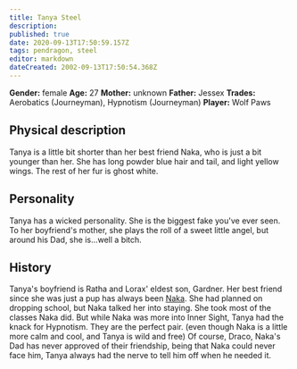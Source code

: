 ```yaml
---
title: Tanya Steel
description: 
published: true
date: 2020-09-13T17:50:59.157Z
tags: pendragon, steel
editor: markdown
dateCreated: 2002-09-13T17:50:54.368Z
---
```


**Gender:** female
**Age:** 27
**Mother:** unknown
**Father:** Jessex
**Trades:** Aerobatics (Journeyman), Hypnotism (Journeyman)
**Player:** Wolf Paws

## Physical description

Tanya is a little bit shorter than her best friend Naka, who is just a bit younger than her. She has long powder blue hair and tail, and light yellow wings. The rest of her fur is ghost white.

## Personality

Tanya has a wicked personality. She is the biggest fake you've ever seen. To her boyfriend's mother, she plays the roll of a sweet little angel, but around his Dad, she is...well a bitch.

## History

Tanya's boyfriend is Ratha and Lorax' eldest son, Gardner. Her best friend since she was just a pup has always been [Naka](/characters/naka-dragyn). She had planned on dropping school, but Naka talked her into staying. She took most of the classes Naka did. But while Naka was more into Inner Sight, Tanya had the knack for Hypnotism. They are the perfect pair. (even though Naka is a little more calm and cool, and Tanya is wild and free) Of course, Draco, Naka's Dad has never approved of their friendship, being that Naka could never face him, Tanya always had the nerve to tell him off when he needed it.